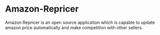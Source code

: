 Amazon-Repricer
===============

Amazon Repricer is an open source application which is capable to update amazon price automatically and make competition with other sellers.
